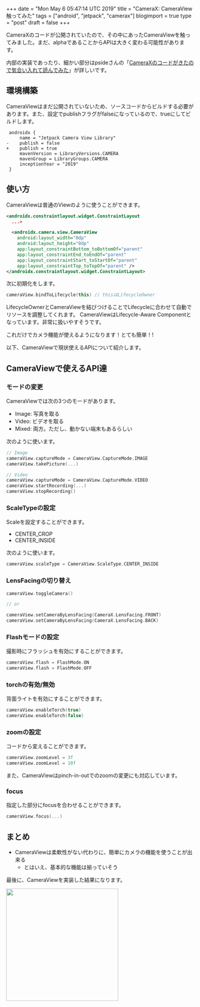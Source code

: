 +++
date = "Mon May  6 05:47:14 UTC 2019"
title = "CameraX: CameraView触ってみた"
tags = ["android", "jetpack", "camerax"]
blogimport = true
type = "post"
draft = false
+++

CameraXのコードが公開されていたので、その中にあったCameraViewを触ってみました。まだ、alphaであることからAPIは大きく変わる可能性があります。

内部の実装であったり、細かい部分はpsideさんの「[CameraXのコードがきたので気合い入れて読んでみた](https://p-side.net/posts/2019-05-05-camerax/)」が詳しいです。

## 環境構築

CameraViewはまだ公開されていないため、ソースコードからビルドする必要があります。また、設定でpublishフラグがfalseになっているので、trueにしてビルドします。

```
 androidx {
     name = "Jetpack Camera View Library"
-    publish = false
+    publish = true
     mavenVersion = LibraryVersions.CAMERA
     mavenGroup = LibraryGroups.CAMERA
     inceptionYear = "2019"
 }
```

## 使い方

CameraViewは普通のViewのように使うことができます。

```xml
<androidx.constraintlayout.widget.ConstraintLayout
  ...>

  <androidx.camera.view.CameraView
    android:layout_width="0dp"
    android:layout_height="0dp"
    app:layout_constraintBottom_toBottomOf="parent"
    app:layout_constraintEnd_toEndOf="parent"
    app:layout_constraintStart_toStartOf="parent"
    app:layout_constraintTop_toTopOf="parent" />
</androidx.constraintlayout.widget.ConstraintLayout>
```

次に初期化をします。

```kotlin
cameraView.bindToLifecycle(this) // thisはLifecycleOwner
```

LifecycleOwnerとCameraViewを結びつけることでLifecycleに合わせて自動でリソースを調整してくれます。
CameraViewはLifecycle-Aware Componentとなっています。非常に扱いやすそうです。

これだけでカメラ機能が使えるようになります！とても簡単！!

以下、CameraViewで現状使えるAPIについて紹介します。

## CameraViewで使えるAPI達

### モードの変更

CameraViewでは次の3つのモードがあります。

- Image: 写真を取る
- Video: ビデオを取る
- Mixed: 両方。ただし、動かない端末もあるらしい

次のように使います。

```kotlin
// Image
cameraView.captureMode = CameraView.CaptureMode.IMAGE
cameraView.takePicture(...)

// Video
cameraView.captureMode = CameraView.CaptureMode.VIDEO
cameraView.startRecording(...)
cameraView.stopRecording()
```

### ScaleTypeの設定

Scaleを設定することができます。

- CENTER_CROP
- CENTER_INSIDE

次のように使います。

```kotlin
cameraView.scaleType = CameraView.ScaleType.CENTER_INSIDE
```

### LensFacingの切り替え

```kotlin
cameraView.toggleCamera()

// or

cameraView.setCameraByLensFacing(CameraX.LensFacing.FRONT)
cameraView.setCameraByLensFacing(CameraX.LensFacing.BACK)
```

### Flashモードの設定

撮影時にフラッシュを有効にすることができます。

```kotlin
cameraView.flash = FlashMode.ON
cameraView.flash = FlashMode.OFF
```

### torchの有効/無効

背面ライトを有効にすることができます。

```kotlin
cameraView.enableTorch(true)
cameraView.enableTorch(false)
```

### zoomの設定

コードから変えることができます。

```kotlin
cameraView.zoomLevel = 3f
cameraView.zoomLevel = 10f
```

また、CameraViewはpinch-in-outでのzoomの変更にも対応しています。

### focus

指定した部分にfocusを合わせることができます。

```kotlin
cameraView.focus(...)
```

## まとめ

- CameraViewは柔軟性がない代わりに、簡単にカメラの機能を使うことが出来る
  - とはいえ、基本的な機能は揃っていそう

最後に、CameraViewを実装した結果になります。

<img src="https://lh3.googleusercontent.com/2_s_ijtuGJSuwaJlLbsBXZ1QMTrJDjaqCM4I4ZmJQexItcrj9TgHIsh7g_VgR0nhTf-kYZ00kRDILJEsfjkd57CDK_f-d835KBsdaYdJQ0w55gsA1iCze5mC5Sm_HxDmtgHT7Asm8RUjPmYgxuI22TmFuEhP0gzxqR4ZPAroobBb0itTuZZX2Gi3X7JMfCm31wNMYSUleaBBwm9X7V3edWVCERxyLXUSoTs4ewZ-J05OMozhe0r6Wx1TsJx_5-wc4k4yrex08x4osdIiZVGJHI4W_hrlcIBL131nwHzm29djjrYLiaeb-UnKnP1kdum0NPEDIMQyvCgs3R3BR_BjoeqhLV6CadhPT2PH-AFkH4jXDKXbCC-BNRmJFbeubUtg6ATOCSXNV_Zc0i8qjzqzQFQ-kHlknUgn592eQECQYSNxS4m340CXqy_xP0DnU-o6WjE5ay4gJuYH8kR1eGflOG8sgyvoNlxaFmIXZpreBQJaXfqImK9tncglYIwVQnxEL8uMxZ_31Rc2--SVsKNCDCl625teKj28EaedQ0lzjvXlFAge4OKz-dMmMRiz12TTIfq6TFGB3TPLmjtpV1Su6VbQ0peovn6AvKgAOW2XM7JxVUmZU20GI4jtKyBMGppf4hsTY624sFnaSwoBr_7RshaOZ6f4JFykCBE4P2AvC549faCde3pnGhsQ2_ZFwA7ESpMN1hsgI7gUjFzaeSc0iLYVIw=w600-h1067-no" width=300 />
